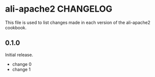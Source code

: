 # ali-apache2 CHANGELOG

This file is used to list changes made in each version of the ali-apache2 cookbook.

## 0.1.0

Initial release.

- change 0
- change 1
